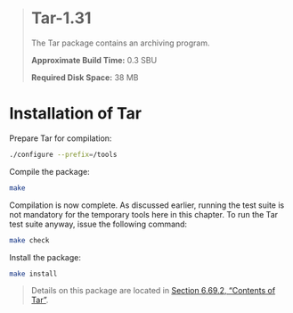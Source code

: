 > # Tar-1.31
>
> The Tar package contains an archiving program.
>
> **Approximate Build Time:** 0.3 SBU
>
> **Required Disk Space:** 38 MB

# Installation of Tar

Prepare Tar for compilation:

```sh
./configure --prefix=/tools
```

Compile the package:

```sh
make
```

Compilation is now complete. As discussed earlier, running the test suite is not mandatory for the temporary tools here in this chapter. To run the Tar test suite anyway, issue the following command:

```sh
make check
```

Install the package:

```sh
make install
```

> Details on this package are located in [Section 6.69.2, “Contents of Tar”](../06-Installing-Basic-System-Software/69-Tar-1.31.md).
